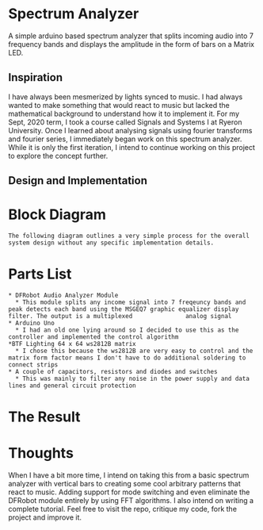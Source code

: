# Spectrum Analyzer
A simple arduino based spectrum analyzer that splits incoming audio into 7 frequency bands and displays the amplitude in the form of bars on a Matrix LED.

## Inspiration 
I have always been mesmerized by lights synced to music. I had always wanted to make something that would react to music but lacked the mathematical background to understand how it to implement it. For my Sept, 2020 term, I took a course called Signals and Systems I at Ryeron University. Once I learned about analysing signals using fourier transforms and fourier series, I immediately began work on this spectrum analyzer. While it is only the first iteration, I intend to continue working on this project to explore the concept further. 

## Design and Implementation

  # Block Diagram 
    The following diagram outlines a very simple process for the overall system design without any specific implementation details. 
    
  # Parts List
    * DFRobot Audio Analyzer Module 
      * This module splits any income signal into 7 freqeuncy bands and peak detects each band using the MSGEQ7 graphic equalizer display filter. The output is a multiplexed               analog signal
    * Arduino Uno 
      * I had an old one lying around so I decided to use this as the controller and implemented the control algorithm
    *BTF Lighting 64 x 64 ws2812B matrix
      * I chose this because the ws2812B are very easy to control and the matrix form factor means I don't have to do additional soldering to connect strips
    * A couple of capacitors, resistors and diodes and switches
      * This was mainly to filter any noise in the power supply and data lines and general circuit protection
  # The Result 
  
  # Thoughts
   When I have a bit more time, I intend on taking this from a basic spectrum analyzer with vertical bars to creating some cool arbitrary patterns that react to music. Adding        support for mode switching and even eliminate the DFRobot module entirely by using FFT algorithms. I also intend on writing a complete tutorial. Feel free to visit the repo,      critique my code, fork the project and improve it.    

